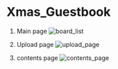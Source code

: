 # Xmas_Guestbook

1. Main page
![board_list](https://user-images.githubusercontent.com/74307093/100602452-3f24c100-3347-11eb-9999-02195317c5a4.png)

2. Upload page
![upload_page](https://user-images.githubusercontent.com/74307093/100602747-aa6e9300-3347-11eb-8838-f0d9511bc7b2.png)

3. contents page
![contents_page](https://user-images.githubusercontent.com/74307093/100602759-af334700-3347-11eb-95d7-c1fbd6176fb3.png)
